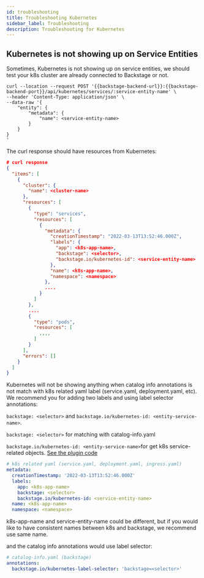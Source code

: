 ```yaml
---
id: troubleshooting
title: Troubleshooting Kubernetes
sidebar_label: Troubleshooting
description: Troubleshooting for Kubernetes
---
```


## Kubernetes is not showing up on Service Entities

Sometimes, Kubernetes is not showing up on service entities, we should test your
k8s cluster are already connected to Backstage or not.

```curl
curl --location --request POST '{{backstage-backend-url}}:{{backstage-backend-port}}/api/kubernetes/services/:service-entity-name' \
--header 'Content-Type: application/json' \
--data-raw '{
    "entity": {
        "metadata": {
            "name": <service-entity-name>
        }
    }
}
'
```

The curl response should have resources from Kubernetes:

```json
# curl response
{
  "items": [
    {
      "cluster": {
        "name": <cluster-name>
      },
      "resources": [
        {
          "type": "services",
          "resources": [
            {
              "metadata": {
                "creationTimestamp": "2022-03-13T13:52:46.000Z",
                "labels": {
                  "app": <k8s-app-name>,
                  "backstage": <selector>,
                  "backstage.io/kubernetes-id": <service-entity-name>
                },
                "name": <k8s-app-name>,
                "namespace": <namespace>
              },
              ....
            }
          ]
        },
        ....
        {
          "type": "pods",
          "resources": [
            ,,,,
          ]
        }
      ],
      "errors": []
    }
  ]
}

```

Kubernetes will not be showing anything when catalog info annotations is not
match with k8s related yaml label (service.yaml, deployment.yaml, etc). We
recommend you for adding two labels and using label selector annotations:

`backstage: <selector>` and `backstage.io/kubernetes-id: <entity-service-name>`.

`backstage: <selector>` for matching with catalog-info.yaml

`backstage.io/kubernetes-id: <entity-service-name>`for get k8s service-related
objects.
[See the plugin code](https://github.com/backstage/backstage/blob/a1f587c/plugins/kubernetes-backend/src/service/KubernetesFetcher.ts#L119)

```yaml
# k8s related yaml (service.yaml, deployment.yaml, ingress.yaml)
metadata:
  creationTimestamp: '2022-03-13T13:52:46.000Z'
  labels:
    app: <k8s-app-name>
    backstage: <selector>
    backstage.io/kubernetes-id: <service-entity-name>
  name: <k8s-app-name>
  namespace: <namespace>
```

k8s-app-name and service-entity-name could be different, but if you would like
to have consistent names between k8s and backstage, we recommend use same name.

and the catalog info annotations would use label selector:

```yaml
# catalog-info.yaml (backstage)
annotations:
  backstage.io/kubernetes-label-selector: 'backstage=<selector>'
```
